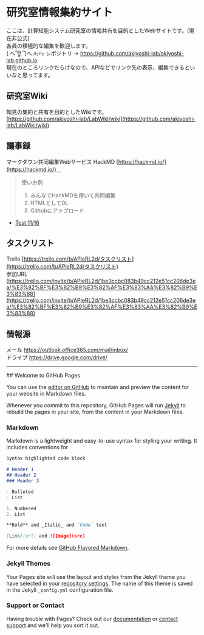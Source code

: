 # 研究室情報集約サイト
ここは、計算知能システム研究室の情報共有を目的としたWebサイトです。(現在非公式) <br>
各員の積極的な編集を歓迎します。 <br>
( へ՞ਊ ՞)へ ﾊｯﾊｯ レポジトリ -> https://github.com/akiyoshi-lab/akiyoshi-lab.github.io <br>
現在のところリンクだらけなので、APIなどでリンク先の表示、編集できるといいなと思ってます。

## 研究室Wiki
知見の集約と共有を目的としたWikiです。 <br>
[https://github.com/akiyoshi-lab/LabWiki/wiki](https://github.com/akiyoshi-lab/LabWiki/wiki)  <br>

## 議事録
マークダウン共同編集Webサービス HackMD [https://hackmd.io/](https://hackmd.io/)　<br>
>使い方例 　
>1. みんなでHackMDを用いて共同編集　
>2. HTMLとしてDL　
>3. Githubにアップロード　

- [Test 11/16](https://akiyoshi-lab.github.io/Minutes/test.html)

## タスクリスト 
Trello [https://trello.com/b/APieRL2d/タスクリスト](https://trello.com/b/APieRL2d/タスクリスト) <br>
参加URL [https://trello.com/invite/b/APieRL2d/1be3ccbc083b49cc212e51cc206de3ea/%E3%82%BF%E3%82%B9%E3%82%AF%E3%83%AA%E3%82%B9%E3%83%88](https://trello.com/invite/b/APieRL2d/1be3ccbc083b49cc212e51cc206de3ea/%E3%82%BF%E3%82%B9%E3%82%AF%E3%83%AA%E3%82%B9%E3%83%88)

## 情報源
メール https://outlook.office365.com/mail/inbox/ <br>
ドライブ https://drive.google.com/drive/

<hr>
## Welcome to GitHub Pages

You can use the [editor on GitHub](https://github.com/akiyoshi-lab/akiyoshi-lab.github.io/edit/master/README.md) to maintain and preview the content for your website in Markdown files.

Whenever you commit to this repository, GitHub Pages will run [Jekyll](https://jekyllrb.com/) to rebuild the pages in your site, from the content in your Markdown files.

### Markdown

Markdown is a lightweight and easy-to-use syntax for styling your writing. It includes conventions for

```markdown
Syntax highlighted code block

# Header 1
## Header 2
### Header 3

- Bulleted
- List

1. Numbered
2. List

**Bold** and _Italic_ and `Code` text

[Link](url) and ![Image](src)
```

For more details see [GitHub Flavored Markdown](https://guides.github.com/features/mastering-markdown/).

### Jekyll Themes

Your Pages site will use the layout and styles from the Jekyll theme you have selected in your [repository settings](https://github.com/akiyoshi-lab/akiyoshi-lab.github.io/settings). The name of this theme is saved in the Jekyll `_config.yml` configuration file.

### Support or Contact

Having trouble with Pages? Check out our [documentation](https://help.github.com/categories/github-pages-basics/) or [contact support](https://github.com/contact) and we’ll help you sort it out.
